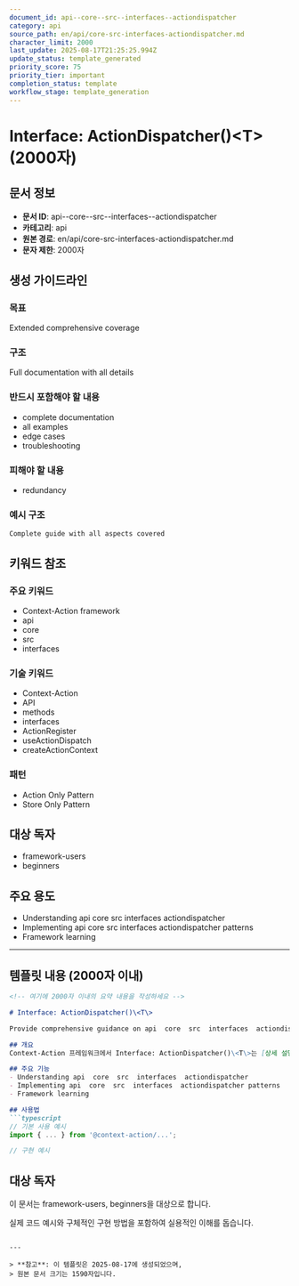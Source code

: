 ```yaml
---
document_id: api--core--src--interfaces--actiondispatcher
category: api
source_path: en/api/core-src-interfaces-actiondispatcher.md
character_limit: 2000
last_update: 2025-08-17T21:25:25.994Z
update_status: template_generated
priority_score: 75
priority_tier: important
completion_status: template
workflow_stage: template_generation
---
```


# Interface: ActionDispatcher()\<T\> (2000자)

## 문서 정보
- **문서 ID**: api--core--src--interfaces--actiondispatcher
- **카테고리**: api
- **원본 경로**: en/api/core-src-interfaces-actiondispatcher.md
- **문자 제한**: 2000자

## 생성 가이드라인

### 목표
Extended comprehensive coverage

### 구조
Full documentation with all details

### 반드시 포함해야 할 내용
- complete documentation
- all examples
- edge cases
- troubleshooting

### 피해야 할 내용  
- redundancy

### 예시 구조
```
Complete guide with all aspects covered
```

## 키워드 참조

### 주요 키워드
- Context-Action framework
- api
- core
- src
- interfaces

### 기술 키워드
- Context-Action
- API
- methods
- interfaces
- ActionRegister
- useActionDispatch
- createActionContext

### 패턴
- Action Only Pattern
- Store Only Pattern

## 대상 독자
- framework-users
- beginners

## 주요 용도
- Understanding api  core  src  interfaces  actiondispatcher
- Implementing api  core  src  interfaces  actiondispatcher patterns
- Framework learning

---

## 템플릿 내용 (2000자 이내)

```markdown
<!-- 여기에 2000자 이내의 요약 내용을 작성하세요 -->

# Interface: ActionDispatcher()\<T\>

Provide comprehensive guidance on api  core  src  interfaces  actiondispatcher

## 개요
Context-Action 프레임워크에서 Interface: ActionDispatcher()\<T\>는 [상세 설명]의 역할을 담당합니다.

## 주요 기능
- Understanding api  core  src  interfaces  actiondispatcher
- Implementing api  core  src  interfaces  actiondispatcher patterns
- Framework learning

## 사용법
```typescript
// 기본 사용 예시
import { ... } from '@context-action/...';

// 구현 예시
```

## 대상 독자
이 문서는 framework-users, beginners을 대상으로 합니다.

실제 코드 예시와 구체적인 구현 방법을 포함하여 실용적인 이해를 돕습니다.
```

---

> **참고**: 이 템플릿은 2025-08-17에 생성되었으며, 
> 원본 문서 크기는 1590자입니다.
